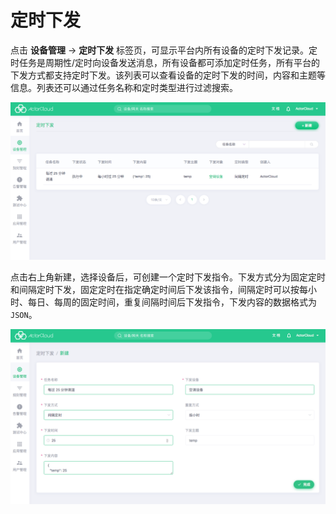 # 定时下发

点击 **设备管理** -> **定时下发** 标签页，可显示平台内所有设备的定时下发记录。定时任务是周期性/定时向设备发送消息，所有设备都可添加定时任务，所有平台的下发方式都支持定时下发。该列表可以查看设备的定时下发的时间，内容和主题等信息。列表还可以通过任务名称和定时类型进行过滤搜索。

![timer](_assets/timer.png)

点击右上角新建，选择设备后，可创建一个定时下发指令。下发方式分为固定定时和间隔定时下发，固定定时在指定确定时间后下发该指令，间隔定时可以按每小时、每日、每周的固定时间，重复间隔时间后下发指令，下发内容的数据格式为 `JSON`。

![timer_create](_assets/timer_create.png)
